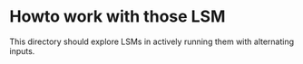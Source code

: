 # Howto work with those LSM
This directory should explore LSMs in actively running them with alternating inputs.
